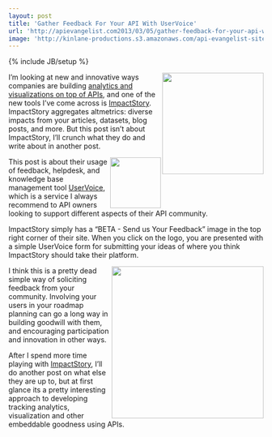 ```yaml
---
layout: post
title: 'Gather Feedback For Your API With UserVoice'
url: 'http://apievangelist.com2013/03/05/gather-feedback-for-your-api-with-uservoice/'
image: 'http://kinlane-productions.s3.amazonaws.com/api-evangelist-site/blog/impactstory-logo.png'
---
```

{% include JB/setup %}
<p>
     <a href=http://impactstory.org/ target=_blank><img src=https://s3.amazonaws.com/kinlane-productions/api-evangelist/analytics/impactstory/impactstory-logo.png  width=200 align=right /></a>
</p>
<p>
     I’m looking at new and innovative ways companies are building <a href=/2013/03/04/next-generation-of-api-driven-analytics-and-visualizations/>analytics and visualizations on top of APIs</a>, and one of the new tools I’ve come across is <a href=http://impactstory.org/>ImpactStory</a>. ImpactStory aggregates altmetrics: diverse impacts from your articles, datasets, blog posts, and more. But this post isn’t about ImpactStory, I’ll crunch what they do and write about in another post.
</p>
<p>
     <a href=http://impactstory.org/ target=_blank><img src=https://s3.amazonaws.com/kinlane-productions/api-evangelist/analytics/impactstory/impactstory-beta-feedback.png  width=100 align=right /></a>
</p>
<p>
     This post is about their usage of feedback, helpdesk, and knowledge base management tool <a title=UserVoice href=https://www.uservoice.com/>UserVoice</a>, which is a service I always recommend to API owners looking to support different aspects of their API community.
</p>
<p>
     ImpactStory simply has a “BETA - Send us Your Feedback” image in the top right corner of their site. When you click on the logo, you are presented with a simple UserVoice form for submitting your ideas of where you think ImpactStory should take their platform.
</p>
<p>
     <a href=http://impactstory.org/ target=_blank><img src=https://s3.amazonaws.com/kinlane-productions/api-evangelist/analytics/impactstory/impactstory-beta-feedback-form.png  width=300 align=right /></a>
</p>
<p>
     I think this is a pretty dead simple way of soliciting feedback from your community. Involving your users in your roadmap planning can go a long way in building goodwill with them, and encouraging participation and innovation in other ways.
</p>
<p>
     After I spend more time playing with <a href=http://impactstory.org/ target=_blank>ImpactStory</a>, I’ll do another post on what else they are up to, but at first glance its a pretty interesting approach to developing tracking analytics, visualization and other embeddable goodness using APIs.
</p>
